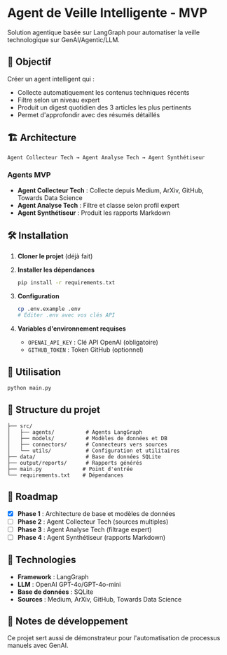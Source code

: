 # Agent de Veille Intelligente - MVP

Solution agentique basée sur LangGraph pour automatiser la veille technologique sur GenAI/Agentic/LLM.

## 🎯 Objectif

Créer un agent intelligent qui :
- Collecte automatiquement les contenus techniques récents
- Filtre selon un niveau expert
- Produit un digest quotidien des 3 articles les plus pertinents
- Permet d'approfondir avec des résumés détaillés

## 🏗️ Architecture

```
Agent Collecteur Tech → Agent Analyse Tech → Agent Synthétiseur
```

### Agents MVP
- **Agent Collecteur Tech** : Collecte depuis Medium, ArXiv, GitHub, Towards Data Science
- **Agent Analyse Tech** : Filtre et classe selon profil expert
- **Agent Synthétiseur** : Produit les rapports Markdown

## 🛠️ Installation

1. **Cloner le projet** (déjà fait)

2. **Installer les dépendances**
   ```bash
   pip install -r requirements.txt
   ```

3. **Configuration**
   ```bash
   cp .env.example .env
   # Éditer .env avec vos clés API
   ```

4. **Variables d'environnement requises**
   - `OPENAI_API_KEY` : Clé API OpenAI (obligatoire)
   - `GITHUB_TOKEN` : Token GitHub (optionnel)

## 🚀 Utilisation

```bash
python main.py
```

## 📁 Structure du projet

```
├── src/
│   ├── agents/          # Agents LangGraph
│   ├── models/          # Modèles de données et DB
│   ├── connectors/      # Connecteurs vers sources
│   └── utils/           # Configuration et utilitaires
├── data/                # Base de données SQLite
├── output/reports/      # Rapports générés
├── main.py             # Point d'entrée
└── requirements.txt    # Dépendances
```

## 🔄 Roadmap

- [x] **Phase 1** : Architecture de base et modèles de données
- [ ] **Phase 2** : Agent Collecteur Tech (sources multiples)
- [ ] **Phase 3** : Agent Analyse Tech (filtrage expert)
- [ ] **Phase 4** : Agent Synthétiseur (rapports Markdown)

## 🧪 Technologies

- **Framework** : LangGraph
- **LLM** : OpenAI GPT-4o/GPT-4o-mini
- **Base de données** : SQLite
- **Sources** : Medium, ArXiv, GitHub, Towards Data Science

## 📝 Notes de développement

Ce projet sert aussi de démonstrateur pour l'automatisation de processus manuels avec GenAI.
